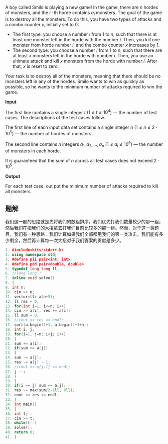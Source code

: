 A boy called Smilo is playing a new game! In the game, there are $n$ hordes of monsters, and the $i$ \-th horde contains $a_i$ monsters. The goal of the game is to destroy all the monsters. To do this, you have two types of attacks and a combo counter $x$, initially set to $0$:



-   The first type: you choose a number $i$ from $1$ to $n$, such that there is at least one monster left in the horde with the number $i$. Then, you kill one monster from horde number $i$, and the combo counter $x$ increases by $1$.
-   The second type: you choose a number $i$ from $1$ to $n$, such that there are at least $x$ monsters left in the horde with number $i$. Then, you use an ultimate attack and kill $x$ monsters from the horde with number $i$. After that, $x$ is reset to zero.

Your task is to destroy all of the monsters, meaning that there should be no monsters left in any of the hordes. Smilo wants to win as quickly as possible, so he wants to the minimum number of attacks required to win the game.

**Input**

The first line contains a single integer $t$ ($1 \leq t \leq 10^4$) — the number of test cases. The descriptions of the test cases follow.

The first line of each input data set contains a single integer $n$ ($1 \leq n \leq 2 \cdot 10^5$) — the number of hordes of monsters.

The second line contains $n$ integers $a_1, a_2, \ldots, a_n$ ($1 \leq a_i \leq 10^9$) — the number of monsters in each horde.

It is guaranteed that the sum of $n$ across all test cases does not exceed $2 \cdot {10^5}$.

**Output**

For each test case, out put the minimum number of attacks required to kill all monsters.


## 题解
我们这一题的思路就是先将我们的数组排序，我们优先打我们数量较少的那一组，然后我们在把我们的大招拿去打我们目前比较多的那一组。然而，对于这一类题目，我们有一种思路：我们计算如果我们全部都用我们的第一类攻击，我们能有多少剩余，然后再计算每一次大招对于我们答案的贡献是多少。

```cpp
1. #include<bits/stdc++.h>
2. using namespace std;
3. #define pii pair<int, int>
4. #define pdd pair<double, double>
5. typedef long long ll;
6. //long long !
7. inline void solve()
8. {
9. int n;
10. cin >> n;
11. vector<ll> a(n+5);
12. ll res = 0;
13. for(int i=1; i<=n; i++)
14. cin >> a[i], res += a[i];
15. ll sum = 0;
16. //cout << res << endl;
17. sort(a.begin()+1, a.begin()+1+n);
18. int i, j;
19. for(i=1, j=n; i<j; i++)
20. {
21. sum += a[i];
22. if(sum >= a[j])
23. {
24. sum -= a[j];
25. res -= a[j] - 1;
26. //cout << a[j-1] << endl;
27. j --;
28. }
29. }
30. if(i == j) sum += a[j];
31. res -= max(sum/2-1ll, 0ll);
32. cout << res << endl;
33. }
34. int main()
35. {
36. int t;
37. cin >> t;
38. while(t--)
39. solve();
40. return 0;
41. }
```